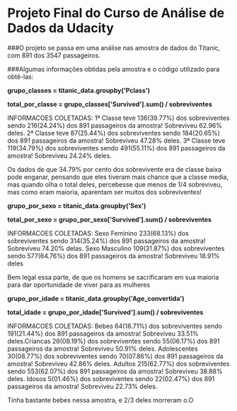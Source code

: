 # Projeto Final do Curso de Análise de Dados da Udacity

###O projeto se passa em uma análise nas amostra de dados do Titanic, com 891 dos 3547 passageiros.



###Algumas informações obtidas pela amostra e o código utilizado para obtê-las:

**grupo_classes = titanic_data.groupby('Pclass')**

**total_por_classe = grupo_classes['Survived'].sum() / sobreviventes**

INFORMACOES COLETADAS: 1ª Classe teve 136(39.77%) dos sobreviventes sendo 216(24.24%) dos 891 passageiros da amostra! Sobreviveu 62.96% deles. 2ª Classe teve 87(25.44%) dos sobreviventes sendo 184(20.65%) dos 891 passageiros da amostra! Sobreviveu 47.28% deles. 3ª Classe teve 119(34.79%) dos sobreviventes sendo 491(55.11%) dos 891 passageiros da amostra! Sobreviveu 24.24% deles.

Os dados de que 34.79% por cento dos sobrevivente era de classe baixa pode enganar, pensando que eles tiveram mais chance que a classe media, mas quando olha o total deles, percebesse que menos de 1/4 sobreviveu, mas como eram maioria, aparentam ser muitos dos sobreviventes!

**grupo_por_sexo = titanic_data.groupby('Sex')**

**total_por_sexo = grupo_por_sexo['Survived'].sum() / sobreviventes**

INFORMACOES COLETADAS: Sexo Feminino 233(68.13%) dos sobreviventes sendo 314(35.24%) dos 891 passageiros da amostra! Sobreviveu 74.20% delas. Sexo Masculino 109(31.87%) dos sobreviventes sendo 577(64.76%) dos 891 passageiros da amostra! Sobreviveu 18.91% deles

Bem legal essa parte, de que os homens se sacrificaram em sua maioria para dar oportunidade de viver para as mulheres


**grupo_por_idade = titanic_data.groupby('Age_convertida')**

**total_idade = grupo_por_idade['Survived'].sum() / sobreviventes**

INFORMACOES COLETADAS: Bebes 64(18.71%) dos sobreviventes sendo 191(21.44%) dos 891 passageiros da amostra! Sobreviveu 33.51% deles.Criancas 28(08.19%) dos sobreviventes sendo 55(06.17%) dos 891 passageiros da amostra! Sobreviveu 50.91% deles. Adolescentes 30(08.77%) dos sobreviventes sendo 70(07.86%) dos 891 passageiros da amostra! Sobreviveu 42.86% deles. Adultos 215(62.77%) dos sobreviventes sendo 553(62.07%) dos 891 passageiros da amostra! Sobreviveu 38.88% deles. Idosos 5(01.46%) dos sobreviventes sendo 22(02.47%) dos 891 passageiros da amostra! Sobreviveu 22.73% deles.

Tinha bastante bebes nessa amostra, e 2/3 deles morreram o.O
